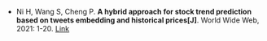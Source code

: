 * Ni H, Wang S, Cheng P. <b>A hybrid approach for stock trend prediction based on tweets embedding and historical prices[J]</b>. World Wide Web, 2021: 1-20. [Link](https://link.springer.com/article/10.1007/s11280-021-00880-9)